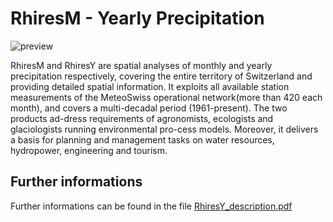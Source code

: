 # RhiresM - Yearly Precipitation

![preview](${base_url}/meteosuisse/Precipitation/RhiresY/RhiresY.png)

RhiresM and RhiresY are spatial analyses of monthly and yearly precipitation respectively, covering the entire territory of Switzerland and providing detailed spatial information. 
It exploits all available station measurements of the MeteoSwiss operational network(more than 420 each month), and covers a multi-decadal period (1961-present). The two products ad-dress requirements of agronomists, ecologists and glaciologists running environmental pro-cess models. 
Moreover, it delivers a basis for planning and management tasks on water resources, hydropower, engineering and tourism.

## Further informations

Further informations can be found in the file [RhiresY_description.pdf](${base_url}/meteosuisse/Precipitation/RhiresY/RhiresY_description.pdf)
 
